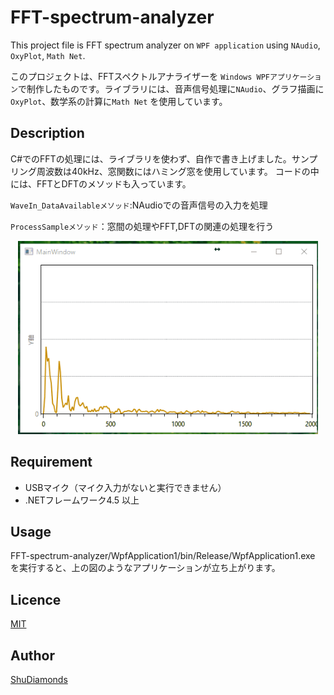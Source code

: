 # FFT-spectrum-analyzer
This project file is FFT spectrum analyzer on `WPF application` using `NAudio`, `OxyPlot`, `Math Net`.

このプロジェクトは、FFTスペクトルアナライザーを `Windows WPFアプリケーション`で制作したものです。ライブラリには、音声信号処理に`NAudio`、グラフ描画に`OxyPlot`、数学系の計算に`Math Net` を使用しています。


## Description
 C#でのFFTの処理には、ライブラリを使わず、自作で書き上げました。サンプリング周波数は40kHz、窓関数にはハミング窓を使用しています。
 コードの中には、FFTとDFTのメソッドも入っています。
 
 `WaveIn_DataAvailableメソッド`:NAudioでの音声信号の入力を処理
 
 `ProcessSampleメソッド`：窓間の処理やFFT,DFTの関連の処理を行う
 
<p align="center"> 
<img  src="https://github.com/ShuDiamonds/FFT-spectrum-analyzer/blob/master/FFTspectrum.gif" width="480px"  title="FFT-spectrum-analyzer">
</p>

## Requirement
* USBマイク（マイク入力がないと実行できません）
* .NETフレームワーク4.5 以上
 
## Usage
  FFT-spectrum-analyzer/WpfApplication1/bin/Release/WpfApplication1.exe を実行すると、上の図のようなアプリケーションが立ち上がります。

## Licence

  [MIT](https://github.com/tcnksm/tool/blob/master/LICENCE)

## Author

  [ShuDiamonds](https://github.com/ShuDiamonds)
